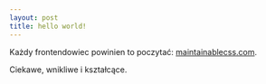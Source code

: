 ```yaml
---
layout: post
title: hello world!
---
```


Każdy frontendowiec powinien to poczytać: [maintainablecss.com](http://maintainablecss.com).

Ciekawe, wnikliwe i kształcące. 
